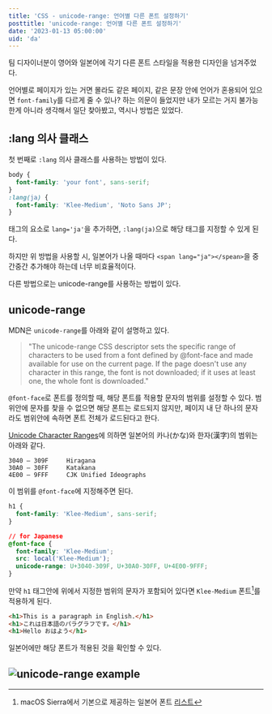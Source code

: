 ```yaml
---
title: 'CSS - unicode-range: 언어별 다른 폰트 설정하기'
posttitle: 'unicode-range: 언어별 다른 폰트 설정하기'
date: '2023-01-13 05:00:00'
uid: 'da'
---
```


팀 디자이너분이 영어와 일본어에 각기 다른 폰트 스타일을 적용한 디자인을 넘겨주었다.

언어별로 페이지가 있는 거면 몰라도 같은 페이지, 같은 문장 안에 언어가 혼용되어 있으면 `font-family`를 다르게 줄 수 있나? 하는 의문이 들었지만 내가 모르는 거지 불가능 한게 아니라 생각해서 일단 찾아봤고, 역시나 방법은 있었다.

## :lang 의사 클래스

첫 번째로 `:lang` 의사 클래스를 사용하는 방법이 있다.

```css
body {
  font-family: 'your font', sans-serif;
}
:lang(ja) {
  font-family: 'Klee-Medium', 'Noto Sans JP';
}
```

태그의 요소로 `lang='ja'`을 추가하면, `:lang(ja)`으로 해당 태그를 지정할 수 있게 된다.

하지만 위 방법을 사용할 시, 일본어가 나올 때마다 `<span lang="ja"></spean>`을 중간중간 추가해야 하는데 너무 비효율적이다.

다른 방법으로는 unicode-range를 사용하는 방법이 있다.

## unicode-range

MDN은 `unicode-range`를 아래와 같이 설명하고 있다.

> "The unicode-range CSS descriptor sets the specific range of characters to be used from a font defined by @font-face and made available for use on the current page. If the page doesn't use any character in this range, the font is not downloaded; if it uses at least one, the whole font is downloaded."

`@font-face`로 폰트를 정의할 때, 해당 폰트를 적용할 문자의 범위를 설정할 수 있다. 범위안에 문자를 찾을 수 없으면 해당 폰트는 로드되지 않지만, 페이지 내 단 하나의 문자라도 범위안에 속하면 폰트 전체가 로드된다고 한다.

[Unicode Character Ranges](https://jrgraphix.net/r/Unicode/)에 의하면 일본어의 카나(かな)와 한자(漢字)의 범위는 아래와 같다.

```text
3040 — 309F  	Hiragana
30A0 — 30FF  	Katakana
4E00 — 9FFF  	CJK Unified Ideographs
```

이 범위를 `@font-face`에 지정해주면 된다.

```css
h1 {
  font-family: 'Klee-Medium', sans-serif;
}

// for Japanese
@font-face {
  font-family: 'Klee-Medium';
  src: local('Klee-Medium');
  unicode-range: U+3040-309F, U+30A0-30FF, U+4E00-9FFF;
}
```

만약 `h1` 태그안에 위에서 지정한 범위의 문자가 포함되어 있다면 `Klee-Medium` 폰트[^a]를 적용하게 된다.

```html
<h1>This is a paragraph in English.</h1>
<h1>これは日本語のパラグラフです。</h1>
<h1>Hello おはよう</h1>
```

일본어에만 해당 폰트가 적용된 것을 확인할 수 있다.

## ![unicode-range example](/images/unicode-range.webp)

[^a]: macOS Sierra에서 기본으로 제공하는 일본어 폰트 [리스트](https://wakufactory.jp/densho/font/osx_sierra.html)
